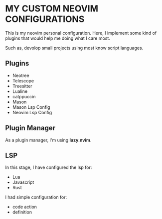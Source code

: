 # MY CUSTOM NEOVIM CONFIGURATIONS

This is my neovim personal configuration.
Here, I implement some kind of plugins that would help me doing what I care most.

Such as, devolop small projects using most know script languages.

## Plugins

- Neotree
- Telescope
- Treesitter
- Lualine
- catppuccin
- Mason
- Mason Lsp Config
- Neovim Lsp Config


## Plugin Manager

As a plugin manager, I'm using **lazy.nvim**.

## LSP

In this stage, I have configured the lsp for:

- Lua
- Javascript
- Rust

I had simple configuration for:

- code action
- definition
